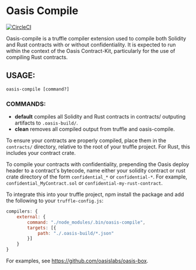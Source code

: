 # Oasis Compile

[![CircleCI](https://circleci.com/gh/oasislabs/oasis-compile.svg?style=svg&circle-token=7a42a176ac6ffdeebd1077bc6fdec7da5c614b87)](https://circleci.com/gh/oasislabs/oasis-compile)

Oasis-compile is a truffle compiler extension used to compile both Solidity
and Rust contracts with or without confidentiality. It is expected to run
within the context of the Oasis Contract-Kit, particularly for the use of
compiling Rust contracts.

## USAGE:

```
oasis-compile [command?]
```

### COMMANDS:

* **default** compiles all Solidity and Rust contracts in contracts/ outputing artifacts to `.oasis-build/`.
* **clean** removes all compiled output from truffle and oasis-compile.

To ensure your contracts are properly compiled, place them in the `contracts/` directory, relative to the root of your truffle project. For Rust, this includes your contract crate.

To compile your contracts with confidentiality, prepending the Oasis deploy header to a contract's bytecode, name either your solidity contract or rust crate directory of the form `confidential_*` or `confidential-*`. For example, `confidential_MyContract.sol` or `confidential-my-rust-contract`.

To integrate this into your truffle project, npm install the package and add the following to your `truffle-config.js`:

```javascript
compilers: {
    external: {
        command: "./node_modules/.bin/oasis-compile",
        targets: [{
            path: "./.oasis-build/*.json"
        }]
    }
}
```

For examples, see https://github.com/oasislabs/oasis-box.
